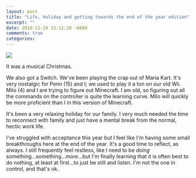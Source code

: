 ```yaml
---
layout: post
title: "Life, holiday and getting towards the end of the year edition"
excerpt: ""
date: 2018-12-29 13:12:20 -0600
comments: true
categories: 
---
```


![]({{site.baseurl}}/assets/2018/12/xmas-music.jpg)

It was a musical Christmas.

We also got a Switch. We've been playing the crap out of Maria Kart. It's very nostalgic for Penn (15) and I; we used to play it a ton on our old Wii. Milo (4) and I are trying to figure out Minecraft. I am old, so figuring out all the commands on the controller is quite the learning curve. Milo will quickly be more proficient than I in this version of Minecraft. 

It's been a very relaxing holiday for our family. I very much needed the time to reconnect with family and just have a mental break from the normal, hectic work life.

I've struggled with acceptance this year but I feel like I'm having some small breakthroughs here at the end of the year. It's a good time to reflect, as always. I still frequently feel restless, like I need to be _doing_ something...something..._more_...but I'm finally learning that it is often best to do nothing, at least at first...to just be still and listen. I'm not the one in control, and that's ok. 
